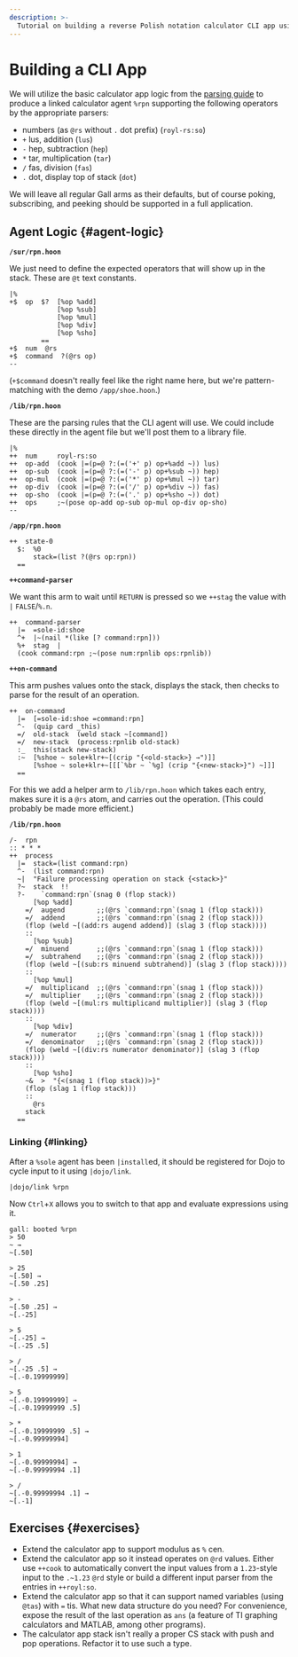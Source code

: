 ```yaml
---
description: >-
  Tutorial on building a reverse Polish notation calculator CLI app using Hoon and the shoe library.
---
```


# Building a CLI App

We will utilize the basic calculator app logic from the [parsing guide](../../../hoon/parsing.md#recursive-parsers) to produce a linked calculator agent `%rpn` supporting the following operators by the appropriate parsers:

- numbers (as `@rs` without `.` dot prefix) (`royl-rs:so`)
- `+` lus, addition (`lus`)
- `-` hep, subtraction (`hep`)
- `*` tar, multiplication (`tar`)
- `/` fas, division (`fas`)
- `.` dot, display top of stack (`dot`)

We will leave all regular Gall arms as their defaults, but of course poking, subscribing, and peeking should be supported in a full application.


## Agent Logic {#agent-logic}

**`/sur/rpn.hoon`**

We just need to define the expected operators that will show up in the stack.  These are `@t` text constants.

```hoon
|%
+$  op  $?  [%op %add]
            [%op %sub]
            [%op %mul]
            [%op %div]
            [%op %sho]
        ==
+$  num  @rs
+$  command  ?(@rs op)
--
```

(`+$command` doesn't really feel like the right name here, but we're pattern-matching with the demo `/app/shoe.hoon`.)

**`/lib/rpn.hoon`**

These are the parsing rules that the CLI agent will use.  We could include these directly in the agent file but we'll post them to a library file.

```hoon
|%
++  num     royl-rs:so
++  op-add  (cook |=(p=@ ?:(=('+' p) op+%add ~)) lus)
++  op-sub  (cook |=(p=@ ?:(=('-' p) op+%sub ~)) hep)
++  op-mul  (cook |=(p=@ ?:(=('*' p) op+%mul ~)) tar)
++  op-div  (cook |=(p=@ ?:(=('/' p) op+%div ~)) fas)
++  op-sho  (cook |=(p=@ ?:(=('.' p) op+%sho ~)) dot)
++  ops     ;~(pose op-add op-sub op-mul op-div op-sho)
--
```

**`/app/rpn.hoon`**

```hoon
++  state-0
  $:  %0
      stack=(list ?(@rs op:rpn))
  ==
```

**`++command-parser`**

We want this arm to wait until `RETURN` is pressed so we `++stag` the value with `|` `FALSE`/`%.n`.

```hoon
++  command-parser
  |=  =sole-id:shoe
  ^+  |~(nail *(like [? command:rpn]))
  %+  stag  |
  (cook command:rpn ;~(pose num:rpnlib ops:rpnlib))
```

**`++on-command`**

This arm pushes values onto the stack, displays the stack, then checks to parse for the result of an operation.

```hoon
++  on-command
  |=  [=sole-id:shoe =command:rpn]
  ^-  (quip card _this)
  =/  old-stack  (weld stack ~[command])
  =/  new-stack  (process:rpnlib old-stack)
  :_  this(stack new-stack)
  :~  [%shoe ~ sole+klr+~[(crip "{<old-stack>} →")]]
      [%shoe ~ sole+klr+~[[[`%br ~ `%g] (crip "{<new-stack>}") ~]]]
  ==
```

For this we add a helper arm to `/lib/rpn.hoon` which takes each entry, makes sure it is a `@rs` atom, and carries out the operation.  (This could probably be made more efficient.)

**`/lib/rpn.hoon`**

```hoon
/-  rpn
:: * * *
++  process
  |=  stack=(list command:rpn)
  ^-  (list command:rpn)
  ~|  "Failure processing operation on stack {<stack>}"
  ?~  stack  !!
  ?-    `command:rpn`(snag 0 (flop stack))
      [%op %add]
    =/  augend        ;;(@rs `command:rpn`(snag 1 (flop stack)))
    =/  addend        ;;(@rs `command:rpn`(snag 2 (flop stack)))
    (flop (weld ~[(add:rs augend addend)] (slag 3 (flop stack))))
    ::
      [%op %sub]
    =/  minuend       ;;(@rs `command:rpn`(snag 1 (flop stack)))
    =/  subtrahend    ;;(@rs `command:rpn`(snag 2 (flop stack)))
    (flop (weld ~[(sub:rs minuend subtrahend)] (slag 3 (flop stack))))
    ::
      [%op %mul]
    =/  multiplicand  ;;(@rs `command:rpn`(snag 1 (flop stack)))
    =/  multiplier    ;;(@rs `command:rpn`(snag 2 (flop stack)))
    (flop (weld ~[(mul:rs multiplicand multiplier)] (slag 3 (flop stack))))
    ::
      [%op %div]
    =/  numerator     ;;(@rs `command:rpn`(snag 1 (flop stack)))
    =/  denominator   ;;(@rs `command:rpn`(snag 2 (flop stack)))
    (flop (weld ~[(div:rs numerator denominator)] (slag 3 (flop stack))))
    ::
      [%op %sho]
    ~&  >  "{<(snag 1 (flop stack))>}"
    (flop (slag 1 (flop stack)))
    ::
      @rs
    stack
  ==
```

### Linking {#linking}

After a `%sole` agent has been `|install`ed, it should be registered for Dojo to cycle input to it using `|dojo/link`.

```hoon
|dojo/link %rpn
```

Now `Ctrl`+`X` allows you to switch to that app and evaluate expressions using it.

```hoon
gall: booted %rpn
> 50
~ →
~[.50]

> 25
~[.50] →
~[.50 .25]

> -
~[.50 .25] →
~[.-25]

> 5
~[.-25] →
~[.-25 .5]

> /
~[.-25 .5] →
~[.-0.19999999]

> 5
~[.-0.19999999] →
~[.-0.19999999 .5]

> *
~[.-0.19999999 .5] →
~[.-0.99999994]

> 1
~[.-0.99999994] →
~[.-0.99999994 .1]

> /
~[.-0.99999994 .1] →
~[.-1]
```


## Exercises {#exercises}

- Extend the calculator app to support modulus as `%` cen.
- Extend the calculator app so it instead operates on `@rd` values.  Either use `++cook` to automatically convert the input values from a `1.23`-style input to the `.~1.23` `@rd` style or build a different input parser from the entries in `++royl:so`.
- Extend the calculator app so that it can support named variables (using `@tas`) with `=` tis.  What new data structure do you need?  For convenience, expose the result of the last operation as `ans` (a feature of TI graphing calculators and MATLAB, among other programs).
- The calculator app stack isn't really a proper CS stack with push and pop operations.  Refactor it to use such a type.
